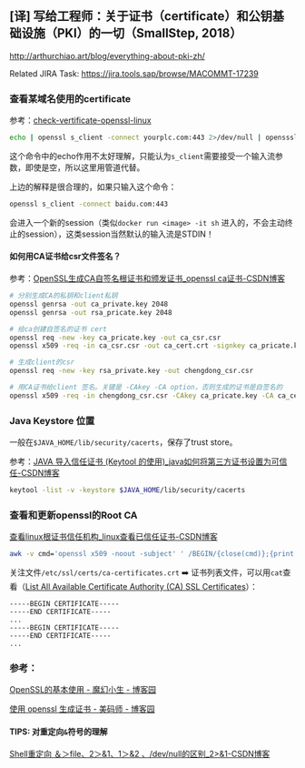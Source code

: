 ## [译] 写给工程师：关于证书（certificate）和公钥基础设施（PKI）的一切（SmallStep, 2018）

http://arthurchiao.art/blog/everything-about-pki-zh/

Related JIRA Task: https://jira.tools.sap/browse/MACOMMT-17239

### 查看某域名使用的certificate

参考：[check-vertificate-openssl-linux](https://www.ssldragon.com/zh/blog/check-certificate-openssl-linux/#View-the-SSL-Certificate)

```bash
echo | openssl s_client -connect yourplc.com:443 2>/dev/null | opensssl x509
```

这个命令中的echo作用不太好理解，只能认为`s_client`需要接受一个输入流参数，即使是空，所以这里用管道代替。

上边的解释是很合理的，如果只输入这个命令：

```bash
openssl s_client -connect baidu.com:443
```

会进入一个新的session（类似`docker run <image> -it sh` 进入的，不会主动终止的session），这类session当然默认的输入流是STDIN！

#### 如何用CA证书给csr文件签名？

参考：[OpenSSL生成CA自签名根证书和颁发证书_openssl ca证书-CSDN博客](https://blog.csdn.net/qq_44734154/article/details/126167945)

```bash
# 分别生成CA的私钥和client私钥
openssl genrsa -out ca_private.key 2048
openssl genrsa -out rsa_pricate.key 2048

# 给ca创建自签名的证书 cert
openssl req -new -key ca_pricate.key -out ca_csr.csr
openssl x509 -req -in ca_csr.csr -out ca_cert.crt -signkey ca_pricate.key  #自签名

# 生成client的csr
openssl req -new -key rsa_private.key -out chengdong_csr.csr

# 用CA证书给client 签名。关键是 -CAkey -CA option，否则生成的证书是自签名的
openssl x509 -req -in chengdong_csr.csr -CAkey ca_pricate.key -CA ca_cert.crt -out chengd_test.crt
```

### Java Keystore 位置

一般在`$JAVA_HOME/lib/security/cacerts`，保存了trust store。

参考：[JAVA 导入信任证书 (Keytool 的使用)_java如何将第三方证书设置为可信任-CSDN博客](https://blog.csdn.net/ljskr/article/details/84570573)

```bash
keytool -list -v -keystore $JAVA_HOME/lib/security/cacerts
```

### 查看和更新openssl的Root CA

[查看linux根证书信任机构_linux查看已信任证书-CSDN博客](https://blog.csdn.net/u011238098/article/details/117848648)

```bash
awk -v cmd='openssl x509 -noout -subject' ' /BEGIN/{close(cmd)};{print | cmd}' < /etc/ssl/certs/ca-certificates.crt
```

关注文件`/etc/ssl/certs/ca-certificates.crt` :arrow_right: 证书列表文件，可以用`cat`查看（[List All Available Certificate Authority (CA) SSL Certificates](http://baeldung.com/linux/list-ca-ssl-certificates)）：

```
-----BEGIN CERTIFICATE-----
-----END CERTIFICATE-----
...
-----BEGIN CERTIFICATE-----
-----END CERTIFICATE-----
...
```

### 参考：

[OpenSSL的基本使用 - 魔幻小生 - 博客园](https://www.cnblogs.com/werr370/p/16385010.html)

[使用 openssl 生成证书 - 美码师 - 博客园](https://www.cnblogs.com/littleatp/p/5878763.html)

#### TIPS: 对重定向`&`符号的理解

[Shell重定向 ＆＞file、2＞&1、1＞&2 、/dev/null的区别_2>&1-CSDN博客](https://blog.csdn.net/u011630575/article/details/52151995)
